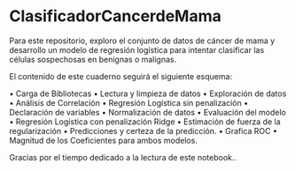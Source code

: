 # ClasificadorCancerdeMama

Para este repositorio, exploro el conjunto de datos de cáncer de mama y desarrollo un modelo de regresión logística para intentar 
clasificar las células sospechosas en benignas o malignas.

El contenido de este cuaderno seguirá el siguiente esquema:

•	Carga de Bibliotecas
•	Lectura y limpieza de datos
•	Exploración de datos
    •	Análisis de Correlación
•	Regresión Logística sin penalización
•	    Declaración de variables
    •	Normalización de datos
    •	Evaluación del modelo
•	Regresión Logística con penalización Ridge
•	    Estimación de fuerza de la regularización
•	Predicciones y certeza de la predicción.
    •	Grafica ROC
•	Magnitud de los Coeficientes para ambos modelos.

Gracias por el tiempo dedicado a la lectura de este notebook..
